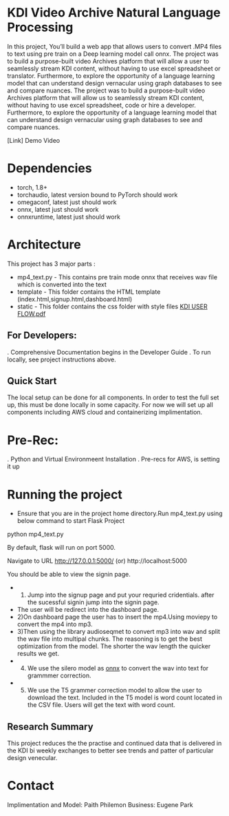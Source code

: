 # KDI Video Archive Natural Language Processing 

In this project, You’ll build a web app that allows users to convert .MP4 files to text using pre train on a Deep learning model call onnx.
The project was to build a purpose-built video Archives platform that will allow a user to seamlessly stream KDI content, without having to use excel spreadsheet or translator. Furthermore, to explore the opportunity of a language learning model that can understand design vernacular using graph databases to see and compare nuances. 
The project was to build a purpose-built video Archives platform that will allow us to seamlessly stream KDI content, without having to use excel spreadsheet, code or hire a developer. Furthermore, to explore the opportunity of a language learning model that can understand design vernacular using graph databases to see and compare nuances. 

[Link] Demo Video


# Dependencies
  - torch, 1.8+
  - torchaudio, latest version bound to PyTorch should work
  - omegaconf, latest just should work
  - onnx, latest just should work
  - onnxruntime, latest just should work

# Architecture 
This project has 3 major parts :
- mp4_text.py - This contains pre train mode onnx that receives wav file which is converted into the text
- template - This folder contains the HTML template (index.html,signup.html,dashboard.html)
- static - This folder contains the css folder with style files
[KDI USER FLOW.pdf](https://github.com/Mspaith/KDI/files/9455707/KDI.USER.FLOW.pdf)


## For Developers:
. Comprehensive Documentation begins in the Developer Guide
. To run locally, see project instructions above.

## Quick Start
The local setup can be done for all components. In order to test the full set up, this must be done locally in some capacity. For now we will set up all components including AWS cloud and containerizing implimentation. 

# Pre-Rec:
. Python and Virtual Environmeent Installation
.  Pre-recs for AWS, is setting it up

# Running the project

- Ensure that you are in the project home directory.Run mp4_text.py using below command to start Flask Project

python mp4_text.py

By default, flask will run on port 5000.

Navigate to URL http://127.0.0.1:5000/ (or) http://localhost:5000

You should be able to view the signin page.
- 1) Jump into the signup page and put your requried cridentials. after the sucessful signin jump into the signin page. 
- The user will be redirect into the dashboard page. 
- 2)On dashboard page the user has to insert the mp4.Using moviepy to convert the mp4 into mp3. 
- 3)Then using the library audioseqmet to convert mp3 into wav and split the wav file into multipal chunks. The reasoning is to get the best optimization from the model. The shorter the wav length the quicker results we get. 
- 4) We use the silero model as [onnx](https://github.com/snakers4/silero-models) to convert the wav into text for grammmer correction.
- 5) We use the T5 grammer correction model to allow the user to download the text. Included in the T5 model is word count located in the CSV file. Users will get the text with word count.


## Research Summary 
This project reduces the the practise and continued data that is delivered in the KDI bi weekly exchanges to better see trends and patter of particular design venecular. 

# Contact 
Implimentation and Model: Paith Philemon
Business: Eugene Park







